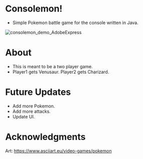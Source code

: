 # Consolemon!
* Simple Pokemon battle game for the console written in Java.

![consolemon_demo_AdobeExpress](https://user-images.githubusercontent.com/57423395/191864242-0e1a1ea0-b177-4449-9ed8-7a47f731ce4e.gif)

# About
* This is meant to be a two player game.
* Player1 gets Venusaur. Player2 gets Charizard.

# Future Updates
* Add more Pokemon.
* Add more attacks.
* Update UI.

# Acknowledgments
Art: https://www.asciiart.eu/video-games/pokemon
